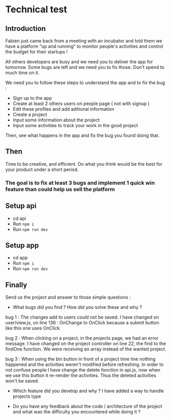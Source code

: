 # Technical test

## Introduction

Fabien just came back from a meeting with an incubator and told them we have a platform “up and running” to monitor people's activities and control the budget for their startups !

All others developers are busy and we need you to deliver the app for tomorrow.
Some bugs are left and we need you to fix those. Don't spend to much time on it.

We need you to follow these steps to understand the app and to fix the bug : 
 - Sign up to the app
 - Create at least 2 others users on people page ( not with signup ) 
 - Edit these profiles and add aditional information 
 - Create a project
 - Input some information about the project
 - Input some activities to track your work in the good project
  
Then, see what happens in the app and fix the bug you found doing that.

## Then
Time to be creative, and efficient. Do what you think would be the best for your product under a short period.

### The goal is to fix at least 3 bugs and implement 1 quick win feature than could help us sell the platform

## Setup api

- cd api
- Run `npm i`
- Run `npm run dev`

## Setup app

- cd app
- Run `npm i`
- Run `npm run dev`

## Finally

Send us the project and answer to those simple questions : 
- What bugs did you find ? How did you solve these and why ? 

bug 1 :
    The changes add to users could not be saved. I have changed on user/view.js, on line 136  : OnChange to OnClick because a submit button like this one uses OnClick

bug 2 :
    When clicking on a project, in the projects page, we had an error message. I have changed on the project controller on line 22, the find to the findOne function. We were receiving an array instead of the wanted project.

bug 3 :
    When using the bin button in front of a project time line nothing happened and the activities weren't modified before refreshing. In order to not confuse people I have change the delete fonction in api.js, now when we use this button it re-render the activities. Thus the deleted activities won't be saved.

- Which feature did you develop and why ? 
   I have added a way to handle projects type

- Do you have any feedback about the code / architecture of the project and what was the difficulty you encountered while doing it ? 

